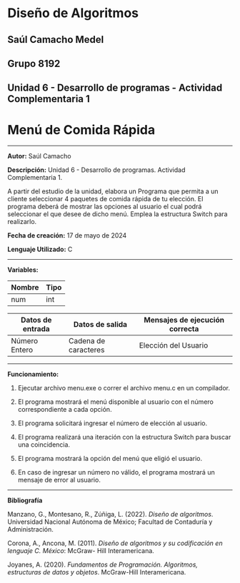 # Diseño de Algoritmos

## Saúl Camacho Medel

## Grupo 8192

## Unidad 6 - Desarrollo de programas - Actividad Complementaria 1

# Menú de Comida Rápida 
---


**Autor:** Saúl Camacho

**Descripción:** Unidad 6 - Desarrollo de programas.
Actividad Complementaria 1. 

A partir del estudio de la unidad, elabora un Programa que permita a un cliente seleccionar 4 paquetes de comida rápida de tu elección. 
El programa deberá de mostrar las opciones al usuario el cual podrá seleccionar el que desee de dicho menú. 
Emplea la estructura Switch para realizarlo. 


**Fecha de creación:** 17 de mayo de 2024

**Lenguaje Utilizado:** C

---

**Variables:** 

| Nombre | Tipo |
| --- | --- |
| num | int |


| Datos de entrada | Datos de salida | Mensajes de ejecución correcta |
| --- | --- | --- |
| Número Entero | Cadena de caracteres | Elección del Usuario |

---


**Funcionamiento:**

1. Ejecutar archivo menu.exe o correr el archivo menu.c en un compilador.

2. El programa mostrará el menú disponible al usuario con el número correspondiente a cada opción.

3. El programa solicitará ingresar el número de elección al usuario.

4. El programa realizará una iteración con la estructura Switch para buscar una coincidencia.

5. El programa mostrará la opción del menú que eligió el usuario.

6. En caso de ingresar un número no válido, el programa mostrará un mensaje de error al usuario.

---


**Bibliografía**

Manzano, G., Montesano, R., Zúñiga, L. (2022). *Diseño de algoritmos*. Universidad Nacional Autónoma de México; Facultad de Contaduría y Administración.

Corona, A., Ancona, M. (2011). *Diseño de algoritmos y su codificación en lenguaje C. México*: McGraw- Hill Interamericana.

Joyanes, A. (2020). *Fundamentos de Programación. Algoritmos, estructuras de datos y objetos*. McGraw-Hill Interamericana.
